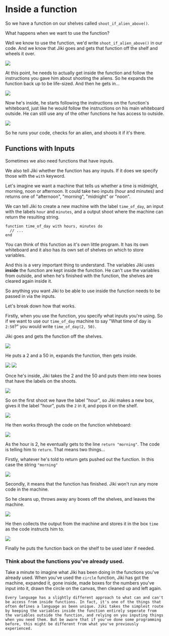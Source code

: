 # Inside a function

So we have a function on our shelves called `shoot_if_alien_above()`.

What happens when we want to use the function?

Well we know to use the function, we'd write `shoot_if_alien_above()` in our code. And we know that Jiki goes and gets that function off the shelf and wheels it over.

<img src="https://assets.exercism.org/bootcamp/diagrams/use-shoot-if-alien-above-3.png" class="diagram"/>

At this point, he needs to actually get inside the function and follow the instructions you gave him about shooting the aliens. So he expands the function back up to be life-sized.
And then he gets in...

<img src="https://assets.exercism.org/bootcamp/diagrams/use-shoot-if-alien-above-4.png" class="diagram"/>

Now he's inside, he starts following the instructions on the function's whiteboard, just like he would follow the instructions on his main whiteboard outside.
He can still use any of the other functions he has access to outside.

<img src="https://assets.exercism.org/bootcamp/diagrams/use-shoot-if-alien-above-5.png" class="diagram"/>

So he runs your code, checks for an alien, and shoots it if it's there.

## Functions with Inputs

Sometimes we also need functions that have inputs.

We also tell Jiki whether the function has any inputs.
If it does we specify those with the `with` keyword.

Let's imagine we want a machine that tells us whether a time is midmight, morning, noon or afternoon. It could take two inputs (hour and minutes) and returns one of "afternoon", "morning", "midnight" or "noon".

We can tell Jiki to create a new machine with the label `time_of_day`, an input with the labels `hour` and `minutes`, and a output shoot where the machine can return the resulting string.

```
function time_of_day with hours, minutes do
  // ...
end
```

You can think of this function as it's own little program.
It has its own whiteboard and it also has its own set of shelves on which to store variables.

And this is a very important thing to understand.
The variables Jiki uses **inside** the function are kept inside the function.
He can't use the variables from outside, and when he's finished with the function, the shelves are cleared again inside it.

So anything you want Jiki to be able to use inside the function needs to be passed in via the inputs.

Let's break down how that works.

Firstly, when you use the function, you specify what inputs you're using.
So if we want to use our `time_of_day` machine to say "What time of day is `2:50`?" you would write `time_of_day(2, 50)`.

Jiki goes and gets the function off the shelves.

<img src="https://assets.exercism.org/bootcamp/diagrams/use-time-of-day-1.png" class="diagram"/>

He puts a 2 and a 50 in, expands the function, then gets inside.

<img src="https://assets.exercism.org/bootcamp/diagrams/use-time-of-day-2.png" class="diagram"/>

<img src="https://assets.exercism.org/bootcamp/diagrams/use-time-of-day-3.png" class="diagram"/>

Once he's inside, Jiki takes the 2 and the 50 and puts them into new boxes that have the labels on the shoots.

<img src="https://assets.exercism.org/bootcamp/diagrams/use-time-of-day-4.png" class="diagram"/>

So on the first shoot we have the label "hour", so Jiki makes a new box, gives it the label "hour", puts the `2` in it, and pops it on the shelf.

<img src="https://assets.exercism.org/bootcamp/diagrams/use-time-of-day-5.png" class="diagram"/>

He then works through the code on the function whiteboard:

<img src="https://assets.exercism.org/bootcamp/diagrams/use-time-of-day-6.png" class="diagram"/>

As the hour is 2, he eventually gets to the line `return "morning"`.
The code is telling him to `return`. That means two things...

Firstly, whatever he's told to return gets pushed out the function.
In this case the string `"morning"`

<img src="https://assets.exercism.org/bootcamp/diagrams/use-time-of-day-7.png" class="diagram"/>

Secondly, it means that the function has finished.
Jiki won't run any more code in the machine.

So he cleans up, throws away any boxes off the shelves, and leaves the machine.

<img src="https://assets.exercism.org/bootcamp/diagrams/use-time-of-day-8.png" class="diagram"/>

He then collects the output from the machine and stores it in the box `time` as the code instructs him to.

<img src="https://assets.exercism.org/bootcamp/diagrams/use-time-of-day-9.png" class="diagram"/>

Finally he puts the function back on the shelf to be used later if needed.

### Think about the functions you've already used.

Take a minute to imagine what Jiki has been doing in the functions you've already used. When you've used the `circle` function, Jiki has got the machine, expanded it, gone inside, made boxes for the numbers you've input into it, drawn the circle on the canvas, then cleaned up and left again.

```exercism/note
Every language has a slightly different approach to what can and can't be access from inside functions. In fact, it's one of the things that often defines a language as been unique. Jiki takes the simplest route by keeping the variables inside the function entirely seperate from the variables outside the function, and relying on you inputing things when you need them. But be aware that if you've done some programming before, this might be different from what you've previously experienced.
```
